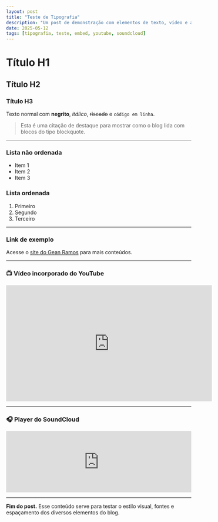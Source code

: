 ```yaml
---
layout: post
title: "Teste de Tipografia"
description: "Um post de demonstração com elementos de texto, vídeo e áudio."
date: 2025-05-12
tags: [tipografia, teste, embed, youtube, soundcloud]
---
```


# Título H1

## Título H2

### Título H3

Texto normal com **negrito**, *itálico*, ~~riscado~~ e `código em linha`.

> Esta é uma citação de destaque para mostrar como o blog lida com blocos do tipo blockquote.

---

### Lista não ordenada

- Item 1
- Item 2
- Item 3

### Lista ordenada

1. Primeiro
2. Segundo
3. Terceiro

---

### Link de exemplo

Acesse o [site do Gean Ramos](https://geanramos.com.br) para mais conteúdos.

---

### 📺 Vídeo incorporado do YouTube

<div style="text-align:center;">
  <iframe width="560" height="315" src="https://www.youtube.com/embed/dQw4w9WgXcQ" title="YouTube video player" frameborder="0" allowfullscreen></iframe>
</div>

---

### 🎧 Player do SoundCloud

<div style="text-align:center;">
  <iframe width="100%" height="166" scrolling="no" frameborder="no" allow="autoplay" 
    src="https://w.soundcloud.com/player/?url=https%3A//api.soundcloud.com/tracks/1150911320&color=%23ff5500&inverse=false&auto_play=false&show_user=true">
  </iframe>
</div>

---

**Fim do post.** Esse conteúdo serve para testar o estilo visual, fontes e espaçamento dos diversos elementos do blog.

